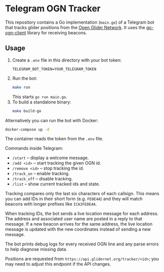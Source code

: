 # Telegram OGN Tracker
This repository contains a Go implementation (`main.go`) of a Telegram bot that tracks glider positions from the [Open Glider Network](https://www.glidernet.org/). It uses the [go-ogn-client](https://github.com/evtaccount/ogn-client) library for receiving beacons.

## Usage

1. Create a `.env` file in this directory with your bot token:
   ```
   TELEGRAM_BOT_TOKEN=YOUR_TELEGRAM_TOKEN
   ```
2. Run the bot:
   ```sh
   make run
   ```
   This starts `go run main.go`.
3. To build a standalone binary:
    ```sh
    make build-go
    ```

Alternatively you can run the bot with Docker:

```sh
docker-compose up -d
```

The container reads the token from the `.env` file.

Commands inside Telegram:
- `/start` – display a welcome message.
- `/add <id>` – start tracking the given OGN id.
- `/remove <id>` – stop tracking the id.
- `/track_on` – enable tracking.
- `/track_off` – disable tracking.
- `/list` – show current tracked ids and state.

Tracking compares only the last six characters of each callsign. This means you
can add IDs in their short form (e.g. `FE0E4A`) and they will match beacons with
longer prefixes like `ICA3FE0E4A`.

When tracking IDs, the bot sends a live location message for each address. The
address and associated user name are posted in a reply to that message. If a new
beacon arrives for the same address, the live location message is updated with
the new coordinates instead of sending a new message.

The bot prints debug logs for every received OGN line and any parse errors to help diagnose missing data.

Positions are requested from `https://api.glidernet.org/tracker/<id>`; you may
need to adjust this endpoint if the API changes.
